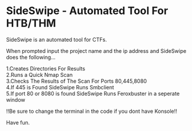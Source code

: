 # SideSwipe - Automated Tool For HTB/THM


SideSwipe is an automated tool for CTFs. 

When prompted input the project name and the ip address and SideSwipe does the following...

1.Creates Directories For Results\
2.Runs a Quick Nmap Scan\
3.Checks The Results of The Scan For Ports 80,445,8080\
4.If 445 is Found SideSwipe Runs Smbclient\
5.If port 80 or 8080 is found SideSwipe Runs Feroxbuster in a seperate window  
  
!!Be sure to change the terminal in the code if you dont have Konsole!!  

Have fun.

